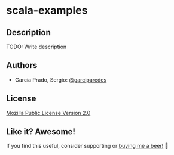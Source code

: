 # scala-examples

## Description
TODO: Write description

## Authors
  - García Prado, Sergio: [@garciparedes](http://garciparedes.me)

## License
[Mozilla Public License Version 2.0](LICENSE)

## Like it? Awesome!
If you find this useful, consider supporting or [buying me a beer!](https://www.paypal.me/garciparedes/2) 🙂

